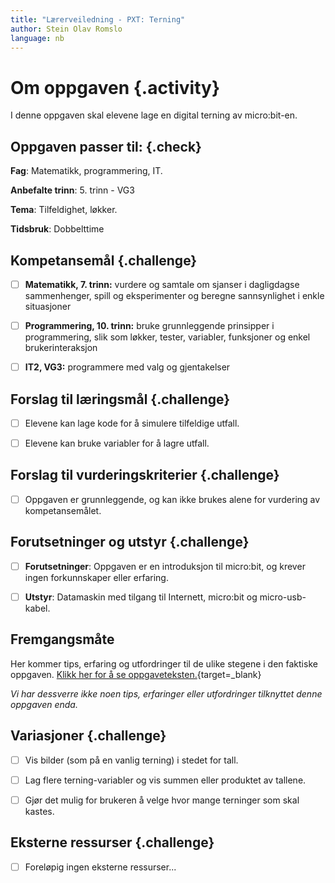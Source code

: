 ```yaml
---
title: "Lærerveiledning - PXT: Terning"
author: Stein Olav Romslo
language: nb
---
```



# Om oppgaven {.activity}

I denne oppgaven skal elevene lage en digital terning av micro:bit-en.

## Oppgaven passer til: {.check}

__Fag__: Matematikk, programmering, IT.

__Anbefalte trinn__: 5. trinn - VG3

__Tema__: Tilfeldighet, løkker.

__Tidsbruk__: Dobbelttime

## Kompetansemål {.challenge}

- [ ] __Matematikk, 7. trinn:__ vurdere og samtale om sjanser i dagligdagse
  sammenhenger, spill og eksperimenter og beregne sannsynlighet i enkle
  situasjoner

- [ ] __Programmering, 10. trinn:__ bruke grunnleggende prinsipper i
  programmering, slik som løkker, tester, variabler, funksjoner og enkel
  brukerinteraksjon

- [ ] __IT2, VG3:__ programmere med valg og gjentakelser

## Forslag til læringsmål {.challenge}

- [ ] Elevene kan lage kode for å simulere tilfeldige utfall.

- [ ] Elevene kan bruke variabler for å lagre utfall.

## Forslag til vurderingskriterier {.challenge}

- [ ] Oppgaven er grunnleggende, og kan ikke brukes alene for vurdering av
  kompetansemålet.

## Forutsetninger og utstyr {.challenge}

- [ ] __Forutsetninger__: Oppgaven er en introduksjon til micro:bit, og krever
  ingen forkunnskaper eller erfaring.

- [ ] __Utstyr__: Datamaskin med tilgang til Internett, micro:bit og
  micro-usb-kabel.

## Fremgangsmåte

Her kommer tips, erfaring og utfordringer til de ulike stegene i den faktiske
oppgaven. [Klikk her for å se
oppgaveteksten.](../pxt_terning/terning.html){target=_blank}

_Vi har dessverre ikke noen tips, erfaringer eller utfordringer tilknyttet denne
oppgaven enda._

## Variasjoner {.challenge}

- [ ] Vis bilder (som på en vanlig terning) i stedet for tall.

- [ ] Lag flere terning-variabler og vis summen eller produktet av tallene.

- [ ] Gjør det mulig for brukeren å velge hvor mange terninger som skal kastes.

## Eksterne ressurser {.challenge}

- [ ] Foreløpig ingen eksterne ressurser...
